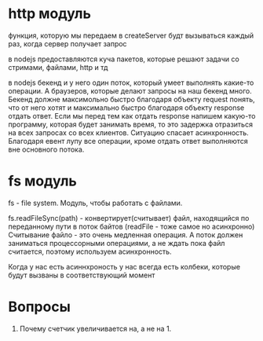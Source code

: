 # http модуль

функция, которую мы передаем в createServer будт вызываться каждый раз, когда сервер получает запрос


в nodejs предоставляются куча пакетов, которые решают задачи со стримами, файлами, http и тд


в nodejs бекенд и у него один поток, который умеет выполнять какие-то операции. А браузеров, которые делают запросы на наш бекенд много. Бекенд должне максимольно быстро благодаря объекту request понять, что от него хотят и максимально быстро благодаря объекту response отдать ответ. Если мы перед тем как отдать response напишем какую-то программу, которая будет занимать время, то это задержка отразиться на всех запросах со всех клиентов. Ситуацию спасает асинхронность. Благодаря евент лупу все операции, кроме отдать ответ  выполняются вне основного потока. 




# fs модуль 
fs - file system. Модуль, чтобы работать с файлами.

fs.readFileSync(path) - конвертирует(считывает) файл, находящийся по переданному пути в поток байтов (readFile - тоже самое но асинхронно)
Считывание файло - это очень медленная операция. А поток должен заниматься процессорными операциями, а не ждать пока файл считается, поэтому используем асинхронность.


Когда у нас есть асиннхроность у нас всегда есть колбеки, которые будут вызваны в соответствующий момент


# Вопросы
1. Почему счетчик увеличивается на, а не на 1.